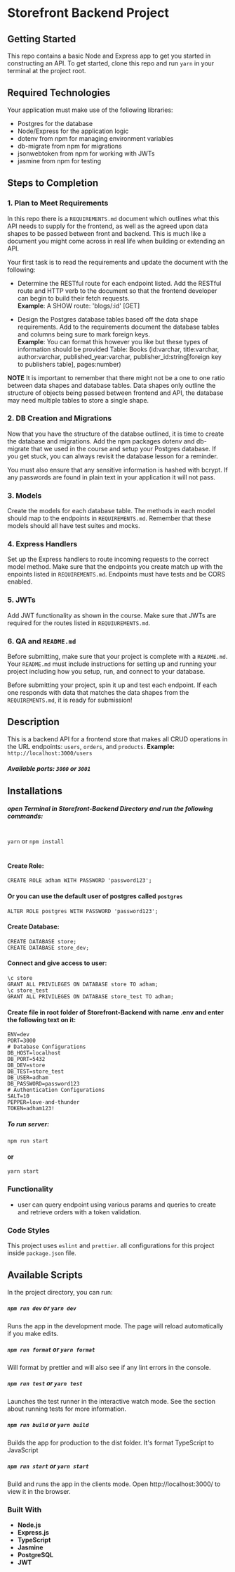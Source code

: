 # Storefront Backend Project

## Getting Started

This repo contains a basic Node and Express app to get you started in constructing an API. To get started, clone this repo and run `yarn` in your terminal at the project root.

## Required Technologies
Your application must make use of the following libraries:
- Postgres for the database
- Node/Express for the application logic
- dotenv from npm for managing environment variables
- db-migrate from npm for migrations
- jsonwebtoken from npm for working with JWTs
- jasmine from npm for testing

## Steps to Completion

### 1. Plan to Meet Requirements

In this repo there is a `REQUIREMENTS.md` document which outlines what this API needs to supply for the frontend, as well as the agreed upon data shapes to be passed between front and backend. This is much like a document you might come across in real life when building or extending an API. 

Your first task is to read the requirements and update the document with the following:
- Determine the RESTful route for each endpoint listed. Add the RESTful route and HTTP verb to the document so that the frontend developer can begin to build their fetch requests.    
**Example**: A SHOW route: 'blogs/:id' [GET] 

- Design the Postgres database tables based off the data shape requirements. Add to the requirements document the database tables and columns being sure to mark foreign keys.   
**Example**: You can format this however you like but these types of information should be provided
Table: Books (id:varchar, title:varchar, author:varchar, published_year:varchar, publisher_id:string[foreign key to publishers table], pages:number)

**NOTE** It is important to remember that there might not be a one to one ratio between data shapes and database tables. Data shapes only outline the structure of objects being passed between frontend and API, the database may need multiple tables to store a single shape. 

### 2.  DB Creation and Migrations

Now that you have the structure of the databse outlined, it is time to create the database and migrations. Add the npm packages dotenv and db-migrate that we used in the course and setup your Postgres database. If you get stuck, you can always revisit the database lesson for a reminder. 

You must also ensure that any sensitive information is hashed with bcrypt. If any passwords are found in plain text in your application it will not pass.

### 3. Models

Create the models for each database table. The methods in each model should map to the endpoints in `REQUIREMENTS.md`. Remember that these models should all have test suites and mocks.

### 4. Express Handlers

Set up the Express handlers to route incoming requests to the correct model method. Make sure that the endpoints you create match up with the enpoints listed in `REQUIREMENTS.md`. Endpoints must have tests and be CORS enabled. 

### 5. JWTs

Add JWT functionality as shown in the course. Make sure that JWTs are required for the routes listed in `REQUIUREMENTS.md`.

### 6. QA and `README.md`

Before submitting, make sure that your project is complete with a `README.md`. Your `README.md` must include instructions for setting up and running your project including how you setup, run, and connect to your database. 

Before submitting your project, spin it up and test each endpoint. If each one responds with data that matches the data shapes from the `REQUIREMENTS.md`, it is ready for submission!

## Description
This is a backend API for a frontend store that makes all CRUD operations in the URL endpoints: `users`, `orders`, and `products`.
__Example:__ `http://localhost:3000/users`
##### Available ports: `3000` or `3001`
## Installations

##### open Terminal in Storefront-Backend Directory and run the following commands:
#
`yarn` or `npm install`
#
#### Create Role:
```
CREATE ROLE adham WITH PASSWORD 'password123';
```
#### Or you can use the default user of postgres called `postgres`
```
ALTER ROLE postgres WITH PASSWORD 'password123';
```
#### Create Database:
```
CREATE DATABASE store;
CREATE DATABASE store_dev;
```
#### Connect and give access to user:
```
\c store
GRANT ALL PRIVILEGES ON DATABASE store TO adham;
\c store_test
GRANT ALL PRIVILEGES ON DATABASE store_test TO adham;
```
#### Create file in root folder of Storefront-Backend with name .env and enter the following text on it:
```
ENV=dev
PORT=3000
# Database Configurations
DB_HOST=localhost
DB_PORT=5432
DB_DEV=store
DB_TEST=store_test
DB_USER=adham
DB_PASSWORD=password123
# Authentication Configurations
SALT=10
PEPPER=love-and-thunder
TOKEN=adham123!
```
##### To run server:
`npm run start`
#### or
`yarn start`


### Functionality
- user can query endpoint using various params and queries to create and retrieve orders with a token validation.

### Code Styles
This project uses `eslint` and `prettier`. all configurations for this project inside `package.json` file.

## Available Scripts

In the project directory, you can run:

##### `npm run dev` or `yarn dev`
Runs the app in the development mode.
The page will reload automatically if you make edits.

##### `npm run format` or `yarn format`
Will format by prettier and will also see if any lint errors in the console.

##### `npm run test` or `yarn test`
Launches the test runner in the interactive watch mode.
See the section about running tests for more information.

##### `npm run build` or `yarn build`
Builds the app for production to the dist folder.
It's format TypeScript to JavaScript

##### `npm run start` or `yarn start`
Build and runs the app in the clients mode.
Open http://localhost:3000/ to view it in the browser.


### Built With
- **Node.js**
- **Express.js**
- **TypeScript**
- **Jasmine**
- **PostgreSQL**
- **JWT**
